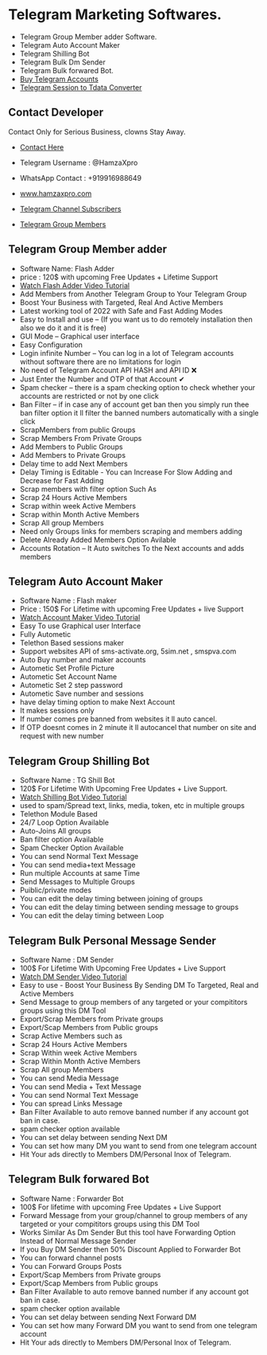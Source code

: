 
# Telegram Marketing Softwares.

- Telegram Group Member adder Software.
- Telegram Auto Account Maker 
- Telegram Shilling Bot
- Telegram Bulk Dm Sender 
- Telegram Bulk forwared Bot.
- [Buy Telegram Accounts](https://www.hamzaxpro.com/post/buy-telegram-accounts)
- [Telegram Session to Tdata Converter](https://www.hamzaxpro.com/post/telegram-session-to-tdata-converter)
## Contact Developer 

Contact Only for Serious Business, clowns Stay Away.

- [Contact Here](https://www.hamzaxpro.com/contact)
- Telegram Username : @HamzaXpro
- WhatsApp Contact : +919916988649
- www.hamzaxpro.com

- [Telegram Channel Subscribers](https://www.hamzaxpro.com/)
- [Telegram Group Members](https://www.hamzaxpro.com/)
## Telegram Group Member adder

- Software Name: Flash Adder
- price : 120$ with upcoming Free Updates + Lifetime Support 
- [Watch Flash Adder Video Tutorial](https://www.youtube.com/watch?v=3mcr1mx9wb4&t=2s)
- Add Members from Another Telegram Group to Your Telegram Group
- Boost Your Business with Targeted, Real And Active Members
- Latest working tool of 2022 with Safe and Fast Adding Modes
- Easy to Install and use – (If you want us to do remotely installation then also we do it and it is free)
- GUI Mode – Graphical user interface
- Easy Configuration
- Login infinite Number – You can log in a lot of Telegram accounts without software there are no limitations for login
- No need of Telegram Account API HASH and API ID ❌
- Just Enter the Number and OTP of that Account ✔
- Spam checker – there is a spam checking option to check whether your accounts are restricted or not by one click
- Ban Filter – if in case any of account get ban then you simply run thee ban filter option it ll filter the banned numbers automatically with a single click
- ScrapMembers from public Groups
- Scrap Members From Private Groups
- Add Members to Public Groups
- Add Members to Private Groups
- Delay time to add Next Members
- Delay Timing is Editable - You can Increase For Slow Adding and Decrease for Fast Adding
- Scrap members with filter option Such As
- Scrap 24 Hours Active Members
- Scrap within week Active Members
- Scrap within Month Active Members
- Scrap All group Members
- Need only Groups links for members scraping and members adding
- Delete Already Added Members Option Avilable
- Accounts Rotation – It Auto switches To the Next accounts and adds members

## Telegram Auto Account Maker


- Software Name : Flash maker
- Price : 150$ For Lifetime with upcoming Free Updates + live Support
- [Watch Account Maker Video Tutorial](https://www.youtube.com/watch?v=VdyyIK_iD_8)
- Easy To use Graphical user Interface
- Fully Autometic
- Telethon Based sessions maker
- Support websites API of sms-activate.org, 5sim.net , smspva.com
- Auto Buy number and maker accounts
- Autometic Set Profile Picture
- Autometic Set Account Name
- Autometic Set 2 step password
- Autometic Save number and sessions
- have delay timing option to make Next Account
- It makes sessions only 
- If number comes pre banned from websites it ll auto cancel.
- If OTP doesnt comes in 2 minute it ll autocancel that number on site and request with new number

## Telegram Group Shilling Bot

- Software Name : TG Shill Bot
- 120$ For Lifetime With Upcoming Free Updates + Live Support.
- [Watch Shilling Bot Video Tutorial](https://www.youtube.com/watch?v=hB5DB5F_Dnk)
- used to spam/Spread text, links, media, token, etc in multiple groups 
- Telethon Module Based
- 24/7 Loop Option Available
- Auto-Joins All groups
- Ban filter option Available
- Spam Checker Option Available
- You can send Normal Text Message
- You can send media+text Message
- Run multiple Accounts at same Time
- Send Messages to Multiple Groups
- Puiblic/private modes
- You can edit the delay timing between joining of groups
- You can edit the delay timing between sending message to groups
- You can edit the delay timing between Loop

## Telegram Bulk Personal Message Sender

- Software Name : DM Sender
- 100$ For Lifetime With Upcoming Free Updates + Live Support
- [Watch DM Sender Video Tutorial](https://www.youtube.com/watch?v=iBSutYh5Ex8)
- Easy to use - Boost Your Business By Sending DM To Targeted, Real and Active Members
- Send Message to group members of any targeted or your compititors groups using this DM Tool
- Export/Scrap Members from Private groups
- Export/Scap Members from Public groups
- Scrap Active Members such as
- Scrap 24 Hours Active Members
- Scrap Within week Active Members
- Scrap Within Month Active Members
- Scrap All group Members
- You can send Media Message
- You can send Media + Text Message
- You can send Normal Text Message 
- You can spread Links Message
- Ban Filter Available to auto remove banned number if any account got ban in case.
- spam checker option available
- You can set delay between sending Next DM
- You can set how many DM you want to send from one telegram account
- Hit Your ads directly to Members DM/Personal Inox of Telegram.


## Telegram Bulk forwared Bot

- Software Name : Forwarder Bot
- 100$ For lifetime with upcoming Free Updates + Live Support
- Forward Message from your group/channel to group members of any targeted or your compititors groups using this DM Tool
- Works Similar As Dm Sender But this tool have Forwarding Option Instead of Normal Message Sender
- If you Buy DM Sender then 50% Discount Applied to Forwarder Bot
- You can forward channel posts
- You can Forward Groups Posts
- Export/Scap Members from Private groups
- Export/Scap Members from Public groups
- Ban Filter Available to auto remove banned number if any account got ban in case.
- spam checker option available
- You can set delay between sending Next Forward DM
- You can set how many Forward DM you want to send from one telegram account
- Hit Your ads directly to Members DM/Personal Inox of Telegram.
